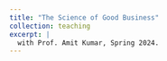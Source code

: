 ```yaml
---
title: "The Science of Good Business"
collection: teaching
excerpt: |
  with Prof. Amit Kumar, Spring 2024.
---
```



